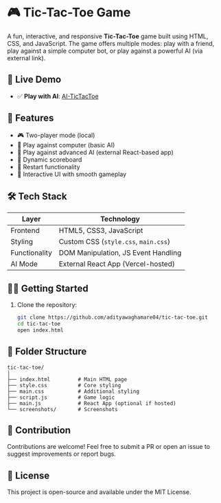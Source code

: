 # 🎮 Tic-Tac-Toe Game

A fun, interactive, and responsive **Tic-Tac-Toe** game built using HTML, CSS, and JavaScript. The game offers multiple modes: play with a friend, play against a simple computer bot, or play against a powerful AI (via external link).

## 🚀 Live Demo

- ✅ **Play with AI**: [AI-TicTacToe](https://ai-tictactoegame.vercel.app/)

## 🧠 Features

- 🎮 Two-player mode (local)
- 🤖 Play against computer (basic AI)
- 🧠 Play against advanced AI (external React-based app)
- 🧾 Dynamic scoreboard
- 🔁 Restart functionality
- 🧩 Interactive UI with smooth gameplay

## 🛠️ Tech Stack

| Layer         | Technology                        |
|---------------|------------------------------------|
| Frontend      | HTML5, CSS3, JavaScript           |
| Styling       | Custom CSS (`style.css`, `main.css`) |
| Functionality | DOM Manipulation, JS Event Handling |
| AI Mode       | External React App (Vercel-hosted) |


## 🧑‍💻 Getting Started

1. Clone the repository:
   ```bash
   git clone https://github.com/adityawaghamare04/tic-tac-toe.git
   cd tic-tac-toe
   open index.html
   
   ```
## 📂 Folder Structure
```
tic-tac-toe/
│
├── index.html         # Main HTML page
├── style.css          # Core styling
├── main.css           # Additional styling
├── script.js          # Game logic
├── main.js            # React App (optional if hosted)
└── screenshots/       # Screenshots 
```
## 🤝 Contribution
Contributions are welcome! Feel free to submit a PR or open an issue to suggest improvements or report bugs.

## 📄 License
This project is open-source and available under the MIT License.
